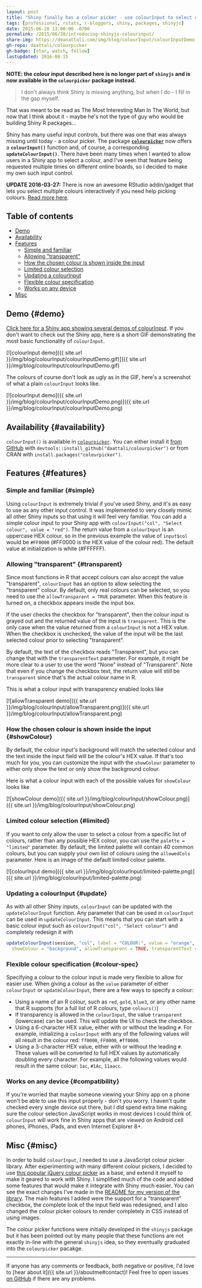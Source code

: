 ```yaml
---
layout: post
title: "Shiny finally has a colour picker - use colourInput to select colours in Shiny apps"
tags: [professional, rstats, r-bloggers, shiny, packages, shinyjs]
date: 2015-06-28 13:00:00 -0700
permalink: /2015/06/28/introducing-shinyjs-colourinput/
share-img: https://deanattali.com/img/blog/colourInput/colourInputDemo.png
gh-repo: daattali/colourpicker
gh-badge: [star, watch, follow]
lastupdated: 2016-08-15
---
```


**NOTE: the colour input described here is no longer part of `shinyjs` and is now available in the `colourpicker` package instead.**

> I don't always think Shiny is missing anything, but when I do - I fill in the gap myself.

That was meant to be read as The Most Interesting Man In The World, but now that I think about it - maybe he's not the type of guy who would be building Shiny R packages...

Shiny has many useful input controls, but there was one that was always missing until today - a colour picker.  The package [**`colourpicker`**](https://github.com/daattali/colourpicker) now offers a **`colourInput()`** function and, of course, a corresponding **`updateColourInput()`**. There have been many times when I wanted to allow users in a Shiny app to select a colour, and I've seen that feature being requested multiple times on different online boards, so I decided to make my own such input control.  

**UPDATE 2016-03-27:** There is now an awesome RStudio addin/gadget that lets you select multiple colours interactively if you need help picking colours. [Read more here](https://github.com/daattali/colourpicker#to-select-colours-to-use-in-your-r-code-colourpicker).  

## Table of contents

- [Demo](#demo)
- [Availability](#availability)
- [Features](#features)
  - [Simple and familiar](#simple)
  - [Allowing "transparent"](#transparent)
  - [How the chosen colour is shown inside the input](#showColour)
  - [Limited colour selection](#limited)
  - [Updating a colourInput](#update)
  - [Flexible colour specification](#colour-spec)
  - [Works on any device](#compatibility)
- [Misc](#misc)

## Demo {#demo}

[Click here for a Shiny app showing several demos of colourInput](https://daattali.com/shiny/colourInput/). If you don't want to check out the Shiny app, here is a short GIF demonstrating the most basic functionality of `colourInput`.

[![colourInput demo]({{ site.url }}/img/blog/colourInput/colourInputDemo.gif)]({{ site.url }}/img/blog/colourInput/colourInputDemo.gif)

The colours of course don't look as ugly as in the GIF, here's a screenshot of what a plain `colourInput` looks like.

[![colourInput demo]({{ site.url }}/img/blog/colourInput/colourInputDemo.png)]({{ site.url }}/img/blog/colourInput/colourInputDemo.png)

## Availability {#availability}

`colourInput()` is available in [`colourpicker`](https://github.com/daattali/colourpicker).  You can either install it [from GitHub](https://github.com/daattali/colourpicker) with `devtools::install_github("daattali/colourpicker")` or from CRAN with `install.packages("colourpicker")`.

## Features {#features}

### Simple and familiar {#simple}

Using `colourInput` is extremely trivial if you've used Shiny, and it's as easy to use as any other input control.  It was implemented to very closely mimic all other Shiny inputs so that using it will feel very familiar. You can add a simple colour input to your Shiny app with `colourInput("col", "Select colour", value = "red")`. The return value from a `colourInput` is an uppercase HEX colour, so in the previous example the value of `input$col` would be `#FF0000` (#FF0000 is the HEX value of the colour red). The default value at initialization is white (#FFFFFF).

### Allowing "transparent" {#transparent}

Since most functions in R that accept colours can also accept the value "transparent", `colourInput` has an option to allow selecting the "transparent" colour. By default, only real colours can be selected, so you need to use the `allowTransparent = TRUE` parameter. When this feature is turned on, a checkbox appears inside the input box.

If the user checks the checkbox for "transparent", then the colour input is grayed out and the returned value of the input is `transparent`. This is the only case when the value returned from a `colourInput` is not a HEX value. When the checkbox is unchecked, the value of the input will be the last selected colour prior to selecting "transparent".

By default, the text of the checkbox reads "Transparent", but you can change that with the `transparentText` parameter. For example, it might be more clear to a user to use the word "None" instead of "Transparent". Note that even if you change the checkbox text, the return value will still be `transparent` since that's the actual colour name in R.

This is what a colour input with transparency enabled looks like

[![allowTransparent demo]({{ site.url }}/img/blog/colourInput/allowTransparent.png)]({{ site.url }}/img/blog/colourInput/allowTransparent.png)

### How the chosen colour is shown inside the input {#showColour}

By default, the colour input's background will match the selected colour and the text inside the input field will be the colour's HEX value. If that's too much for you, you can customize the input with the `showColour` parameter to either only show the text or only show the background colour.

Here is what a colour input with each of the possible values for `showColour` looks like

[![showColour demo]({{ site.url }}/img/blog/colourInput/showColour.png)]({{ site.url }}/img/blog/colourInput/showColour.png)

### Limited colour selection {#limited}

If you want to only allow the user to select a colour from a specific list of colours, rather than any possible HEX colour, you can use the `palette = "limited"` parameter.  By default, the limited palette will contain 40 common colours, but you can supply your own list of colours using the `allowedCols` parameter. Here is an image of the default limited colour palette.

[![colourInput demo]({{ site.url }}/img/blog/colourInput/limited-palette.png)]({{ site.url }}/img/blog/colourInput/limited-palette.png)

### Updating a colourInput {#update}

As with all other Shiny inputs, `colourInput` can be updated with the `updateColourInput` function.  Any parameter that can be used in `colourInput` can be used in `updateColourInput`. This means that you can start with a basic colour input such as `colourInput("col", "Select colour")` and completely redesign it with

```r
updateColourInput(session, "col", label = "COLOUR:", value = "orange",
  showColour = "background", allowTransparent = TRUE, transparentText = "None")
```

### Flexible colour specification {#colour-spec}

Specifying a colour to the colour input is made very flexible to allow for easier use. When giving a colour as the `value` parameter of either `colourInput` or `updateColourInput`, there are a few ways to specify a colour:

- Using a name of an R colour, such as `red`, `gold`, `blue3`, or any other name that R supports (for a full list of R colours, type `colours()`)
- If transparency is allowed in the `colourInput`, the value `transparent` (lowercase) can be used. This will update the UI to check the checkbox.
- Using a 6-character HEX value, either with or without the leading `#`.  For example, initializing a `colourInput` with any of the following values will all result in the colour red: `ff0000`, `FF0000`, `#ff0000`.
- Using a 3-character HEX value, either with or without the leading `#`. These values will be converted to full HEX values by automatically doubling every character. For example, all the following values would result in the same colour: `1ac`, `#1Ac`, `11aacc`.

### Works on any device {#compatibility}

If you're worried that maybe someone viewing your Shiny app on a phone won't be able to use this input properly - don't you worry. I haven't quite checked every single device out there, but I did spend extra time making sure the colour selection JavaScript works in most devices I could think of. `colourInput` will work fine in Shiny apps that are viewed on Android cell phones, iPhones, iPads, and even Internet Explorer 8+.

## Misc {#misc}

In order to build `colourInput`, I needed to use a JavaScript colour picker library. After experimenting with many different colour pickers, I decided to use [this popular jQuery colour picker](https://github.com/claviska/jquery-minicolors) as a base, and extend it myself to make it geared to work with Shiny. I simplified much of the code and added some features that would make it integrate with Shiny much easier. You can see the exact changes I've made in the [README for my version of the library](https://github.com/daattali/jquery-colourpicker). The main features I added were the support for a "transparent" checkbox, the complete look of the input field was redesigned, and I also changed the colour picker colours to render completely in CSS instead of using images.

The colour picker functions were initially developed in the `shinyjs` package but it has been pointed out by many people that these functions are not exactly in-line with the general `shinyjs` idea, so they eventually graduated into the `colourpicker` pacakge.

---

If anyone has any comments or feedback, both negative or positive, I'd love to [hear about it]({{ site.url }}/aboutme#contact)! Feel free to open issues [on GitHub](https://github.com/daattali/colourpicker) if there are any problems.
